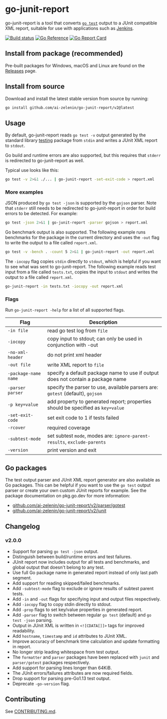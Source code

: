 # go-junit-report

go-junit-report is a tool that converts [`go test`] output to a JUnit compatible
XML report, suitable for use with applications such as [Jenkins].

[![Build status](https://github.com/ai-zelenin/go-junit-report/actions/workflows/main.yml/badge.svg)](https://github.com/ai-zelenin/go-junit-report/actions)
[![Go Reference](https://pkg.go.dev/badge/github.com/ai-zelenin/go-junit-report/v2.svg)](https://pkg.go.dev/github.com/ai-zelenin/go-junit-report/v2)
[![Go Report Card](https://goreportcard.com/badge/github.com/ai-zelenin/go-junit-report/v2)](https://goreportcard.com/report/github.com/ai-zelenin/go-junit-report/v2)

## Install from package (recommended)

Pre-built packages for Windows, macOS and Linux are found on the [Releases]
page.

## Install from source

Download and install the latest stable version from source by running:

```bash
go install github.com/ai-zelenin/go-junit-report/v2@latest
```

## Usage

By default, go-junit-report reads `go test -v` output generated by the standard
library [testing] package from `stdin` and writes a JUnit XML report to
`stdout`.

Go build and runtime errors are also supported, but this requires that `stderr`
is redirected to go-junit-report as well.

Typical use looks like this:

```bash
go test -v 2>&1 ./... | go-junit-report -set-exit-code > report.xml
```

### More examples

JSON produced by `go test -json` is supported by the `gojson` parser. Note that
`stderr` still needs to be redirected to go-junit-report in order for build
errors to be detected. For example:

```bash
go test -json 2>&1 | go-junit-report -parser gojson > report.xml
```

Go benchmark output is also supported. The following example runs benchmarks for
the package in the current directory and uses the `-out` flag to write the
output to a file called `report.xml`.

```bash
go test -v -bench . -count 5 2>&1 | go-junit-report -out report.xml
```

The `-iocopy` flag copies `stdin` directly to `stdout`, which is helpful if you
want to see what was sent to go-junit-report. The following example reads test
input from a file called `tests.txt`, copies the input to `stdout` and writes
the output to a file called `report.xml`.

```bash
go-junit-report -in tests.txt -iocopy -out report.xml
```

### Flags

Run `go-junit-report -help` for a list of all supported flags.

| Flag                 | Description                                                                     |
|----------------------|---------------------------------------------------------------------------------|
| `-in file`           | read go test log from `file`                                                    |
| `-iocopy`            | copy input to stdout; can only be used in conjunction with -out                 |
| `-no-xml-header`     | do not print xml header                                                         |
| `-out file`          | write XML report to `file`                                                      |
| `-package-name name` | specify a default package name to use if output does not contain a package name |
| `-parser parser`     | specify the parser to use, available parsers are: `gotest` (default), `gojson`  |
| `-p key=value`       | add property to generated report; properties should be specified as `key=value` |
| `-set-exit-code`     | set exit code to 1 if tests failed                                              |
| `-rcover`            | required coverage                                                               |
| `-subtest-mode`      | set subtest `mode`, modes are: `ignore-parent-results`, `exclude-parents`       |
| `-version`           | print version and exit                                                          |

## Go packages

The test output parser and JUnit XML report generator are also available as Go
packages. This can be helpful if you want to use the `go test` output parser or
create your own custom JUnit reports for example. See the package documentation
on pkg.go.dev for more information:

- [github.com/ai-zelenin/go-junit-report/v2/parser/gotest]
- [github.com/ai-zelenin/go-junit-report/v2/junit]

## Changelog

### v2.0.0

- Support for parsing `go test -json` output.
- Distinguish between build/runtime errors and test failures.
- JUnit report now includes output for all tests and benchmarks, and global output that doesn't belong to any test.
- Use full Go package name in generated report instead of only last path segment.
- Add support for reading skipped/failed benchmarks.
- Add `-subtest-mode` flag to exclude or ignore results of subtest parent tests.
- Add `-in` and `-out` flags for specifying input and output files respectively.
- Add `-iocopy` flag to copy stdin directly to stdout.
- Add `-prop` flags to set key/value properties in generated report.
- Add `-parser` flag to switch between regular `go test` (default) and `go test -json` parsing.
- Output in JUnit XML is written in `<![CDATA[]]>` tags for improved readability.
- Add `hostname`, `timestamp` and `id` attributes to JUnit XML.
- Improve accuracy of benchmark time calculation and update formatting in report.
- No longer strip leading whitespace from test output.
- The `formatter` and `parser` packages have been replaced with `junit` and `parser/gotest` packages respectively.
- Add support for parsing lines longer than 64KiB.
- The JUnit errors/failures attributes are now required fields.
- Drop support for parsing pre-Go1.13 test output.
- Deprecate `-go-version` flag.

## Contributing

See [CONTRIBUTING.md].

[`go test`]: https://pkg.go.dev/cmd/go#hdr-Test_packages
[Jenkins]: https://www.jenkins.io/
[github.com/ai-zelenin/go-junit-report/v2/parser/gotest]: https://pkg.go.dev/github.com/ai-zelenin/go-junit-report/v2/parser/gotest
[github.com/ai-zelenin/go-junit-report/v2/junit]: https://pkg.go.dev/github.com/ai-zelenin/go-junit-report/v2/junit
[Releases]: https://github.com/ai-zelenin/go-junit-report/releases
[testing]: https://pkg.go.dev/testing
[CONTRIBUTING.md]: https://github.com/ai-zelenin/go-junit-report/blob/master/CONTRIBUTING.md
